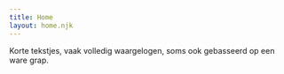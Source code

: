 ```yaml
---
title: Home
layout: home.njk
---
```

<p class="text-center">Korte tekstjes, vaak volledig waargelogen, soms ook gebasseerd op een ware grap.</p>